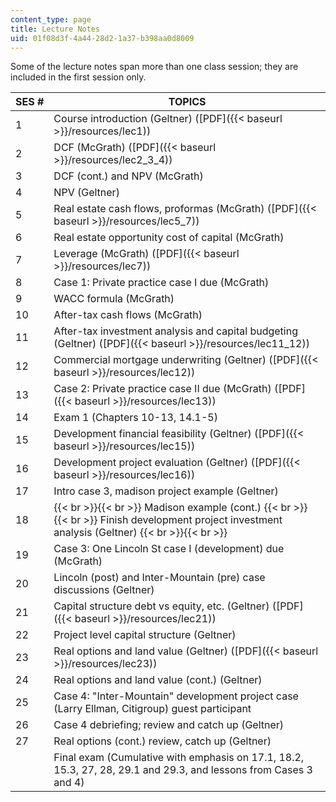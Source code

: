 ```yaml
---
content_type: page
title: Lecture Notes
uid: 01f08d3f-4a44-28d2-1a37-b398aa0d8009
---
```


Some of the lecture notes span more than one class session; they are included in the first session only.

| SES # | TOPICS |
| --- | --- |
| 1 | Course introduction (Geltner) ([PDF]({{< baseurl >}}/resources/lec1)) |
| 2 | DCF (McGrath) ([PDF]({{< baseurl >}}/resources/lec2_3_4)) |
| 3 | DCF (cont.) and NPV (McGrath) |
| 4 | NPV (Geltner) |
| 5 | Real estate cash flows, proformas (McGrath) ([PDF]({{< baseurl >}}/resources/lec5_7)) |
| 6 | Real estate opportunity cost of capital (McGrath) |
| 7 | Leverage (McGrath) ([PDF]({{< baseurl >}}/resources/lec7)) |
| 8 | Case 1: Private practice case I due (McGrath) |
| 9 | WACC formula (McGrath) |
| 10 | After-tax cash flows (McGrath) |
| 11 | After-tax investment analysis and capital budgeting (Geltner) ([PDF]({{< baseurl >}}/resources/lec11_12)) |
| 12 | Commercial mortgage underwriting (Geltner) ([PDF]({{< baseurl >}}/resources/lec12)) |
| 13 | Case 2: Private practice case II due (McGrath) ([PDF]({{< baseurl >}}/resources/lec13)) |
| 14 | Exam 1 (Chapters 10-13, 14.1-5) |
| 15 | Development financial feasibility (Geltner) ([PDF]({{< baseurl >}}/resources/lec15)) |
| 16 | Development project evaluation (Geltner) ([PDF]({{< baseurl >}}/resources/lec16)) |
| 17 | Intro case 3, madison project example (Geltner) |
| 18 |  {{< br >}}{{< br >}} Madison example (cont.) {{< br >}}{{< br >}} Finish development project investment analysis (Geltner) {{< br >}}{{< br >}}  |
| 19 | Case 3: One Lincoln St case I (development) due (McGrath) |
| 20 | Lincoln (post) and Inter-Mountain (pre) case discussions (Geltner) |
| 21 | Capital structure debt vs equity, etc. (Geltner) ([PDF]({{< baseurl >}}/resources/lec21)) |
| 22 | Project level capital structure (Geltner) |
| 23 | Real options and land value (Geltner) ([PDF]({{< baseurl >}}/resources/lec23)) |
| 24 | Real options and land value (cont.) (Geltner) |
| 25 | Case 4: "Inter-Mountain" development project case (Larry Ellman, Citigroup) guest participant |
| 26 | Case 4 debriefing; review and catch up (Geltner) |
| 27 | Real options (cont.) review, catch up (Geltner) |
| &nbsp; | Final exam (Cumulative with emphasis on 17.1, 18.2, 15.3, 27, 28, 29.1 and 29.3, and lessons from Cases 3 and 4)